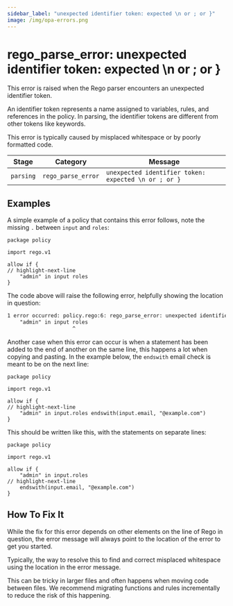 ```yaml
---
sidebar_label: "unexpected identifier token: expected \n or ; or }"
image: /img/opa-errors.png
---
```


# rego_parse_error: unexpected identifier token: expected \n or ; or }

This error is raised when the Rego parser encounters an unexpected identifier
token.

An identifier token represents a name assigned to variables, rules, and
references in the policy. In parsing, the identifier tokens are different from
other tokens like keywords.

This error is typically caused by misplaced whitespace or by poorly formatted
code.

| Stage     | Category           | Message                                              |
| --------- | ------------------ | ---------------------------------------------------- |
| `parsing` | `rego_parse_error` | `unexpected identifier token: expected \n or ; or }` |

## Examples

A simple example of a policy that contains this error follows, note the missing
`.` between `input` and `roles`:

```rego
package policy

import rego.v1

allow if {
// highlight-next-line
	"admin" in input roles
}
```

The code above will raise the following error, helpfully showing the location in
question:

```txt
1 error occurred: policy.rego:6: rego_parse_error: unexpected identifier token: expected \n or ; or }
	"admin" in input roles
	                 ^
```

Another case when this error can occur is when a statement has been added to the
end of another on the same line, this happens a lot when copying and pasting. In
the example below, the `endswith` email check is meant to be on the next line:

```rego
package policy

import rego.v1

allow if {
// highlight-next-line
	"admin" in input.roles endswith(input.email, "@example.com")
}
```

This should be written like this, with the statements on separate lines:

```rego
package policy

import rego.v1

allow if {
	"admin" in input.roles
// highlight-next-line
	endswith(input.email, "@example.com")
}
```

## How To Fix It

While the fix for this error depends on other elements on the line of Rego in
question, the error message will always point to the location of the error to
get you started.

Typically, the way to resolve this to find and correct misplaced whitespace
using the location in the error message.

This can be tricky in larger files and often happens when moving code between
files. We recommend migrating functions and rules incrementally to reduce the
risk of this happening.
